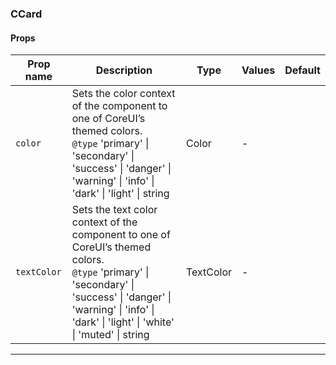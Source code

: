 ### CCard

#### Props

| Prop name              | Description                                                                                                                                                                                                              | Type      | Values | Default |
| ---------------------- | ------------------------------------------------------------------------------------------------------------------------------------------------------------------------------------------------------------------------ | --------- | ------ | ------- |
| <code>color</code>     | Sets the color context of the component to one of CoreUI’s themed colors.<br/>`@type` 'primary' \| 'secondary' \| 'success' \| 'danger' \| 'warning' \| 'info' \| 'dark' \| 'light' \| string                            | Color     | -      |         |
| <code>textColor</code> | Sets the text color context of the component to one of CoreUI’s themed colors.<br/>`@type` 'primary' \| 'secondary' \| 'success' \| 'danger' \| 'warning' \| 'info' \| 'dark' \| 'light' \| 'white' \| 'muted' \| string | TextColor | -      |         |

---
